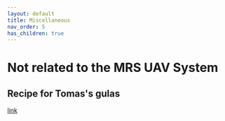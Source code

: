 ```yaml
---
layout: default
title: Miscellaneous
nav_order: 5
has_children: true
---
```


# Not related to the MRS UAV System

## Recipe for Tomas's gulas

[link](tomas_gulas/index.md)
